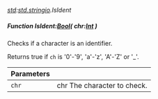 _[std](../../modules/std/std-module.md):[std.stringio](../../modules/std/std-stringio.md).IsIdent_
##### Function IsIdent:[Bool](../../modules/wonkey/wonkey-types-bool.md)( chr:[Int](../../modules/wonkey/wonkey-types-int.md) )
Checks if a character is an identifier.

Returns true if `ch` is '0'-'9', 'a'-'z', 'A'-'Z' or '_'.

| Parameters |    |
|:-----------|:---|
| `chr` | chr The character to check. |
